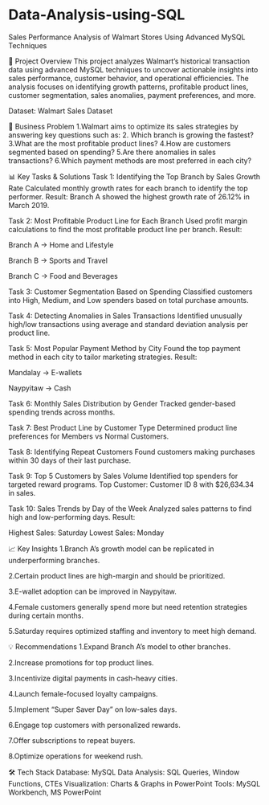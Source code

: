 # Data-Analysis-using-SQL
Sales Performance Analysis of Walmart Stores Using Advanced MySQL Techniques

📌 Project Overview
This project analyzes Walmart’s historical transaction data using advanced MySQL techniques to uncover actionable insights into sales performance, customer behavior, and operational efficiencies. The analysis focuses on identifying growth patterns, profitable product lines, customer segmentation, sales anomalies, payment preferences, and more.

Dataset: Walmart Sales Dataset

🎯 Business Problem
1.Walmart aims to optimize its sales strategies by answering key questions such as:
2. Which branch is growing the fastest?
3.What are the most profitable product lines?
4.How are customers segmented based on spending?
5.Are there anomalies in sales transactions?
6.Which payment methods are most preferred in each city?

📊 Key Tasks & Solutions
Task 1: Identifying the Top Branch by Sales Growth Rate
Calculated monthly growth rates for each branch to identify the top performer.
Result: Branch A showed the highest growth rate of 26.12% in March 2019.

Task 2: Most Profitable Product Line for Each Branch
Used profit margin calculations to find the most profitable product line per branch.
Result:

Branch A → Home and Lifestyle

Branch B → Sports and Travel

Branch C → Food and Beverages

Task 3: Customer Segmentation Based on Spending
Classified customers into High, Medium, and Low spenders based on total purchase amounts.

Task 4: Detecting Anomalies in Sales Transactions
Identified unusually high/low transactions using average and standard deviation analysis per product line.

Task 5: Most Popular Payment Method by City
Found the top payment method in each city to tailor marketing strategies.
Result:

Mandalay → E-wallets

Naypyitaw → Cash

Task 6: Monthly Sales Distribution by Gender
Tracked gender-based spending trends across months.

Task 7: Best Product Line by Customer Type
Determined product line preferences for Members vs Normal Customers.

Task 8: Identifying Repeat Customers
Found customers making purchases within 30 days of their last purchase.

Task 9: Top 5 Customers by Sales Volume
Identified top spenders for targeted reward programs.
Top Customer: Customer ID 8 with $26,634.34 in sales.

Task 10: Sales Trends by Day of the Week
Analyzed sales patterns to find high and low-performing days.
Result:

Highest Sales: Saturday
Lowest Sales: Monday

📈 Key Insights
1.Branch A’s growth model can be replicated in underperforming branches.

2.Certain product lines are high-margin and should be prioritized.

3.E-wallet adoption can be improved in Naypyitaw.

4.Female customers generally spend more but need retention strategies during certain months.

5.Saturday requires optimized staffing and inventory to meet high demand.

💡 Recommendations
1.Expand Branch A’s model to other branches.

2.Increase promotions for top product lines.

3.Incentivize digital payments in cash-heavy cities.

4.Launch female-focused loyalty campaigns.

5.Implement “Super Saver Day” on low-sales days.

6.Engage top customers with personalized rewards.

7.Offer subscriptions to repeat buyers.

8.Optimize operations for weekend rush.

🛠️ Tech Stack
Database: MySQL
Data Analysis: SQL Queries, Window Functions, CTEs
Visualization: Charts & Graphs in PowerPoint
Tools: MySQL Workbench, MS PowerPoint
